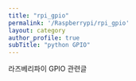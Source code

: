 ```yaml
---
title: "rpi_gpio"
permalink: '/Raspberrypi/rpi_gpio'
layout: category
author_profile: true
subTitle: "python GPIO"
---
```


라즈베리파이 GPIO 관련글
